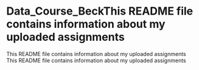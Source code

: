 # Data_Course_BeckThis README file contains information about my uploaded assignments
This README file contains information about my uploaded assignments
This README file contains information about my uploaded assignments
